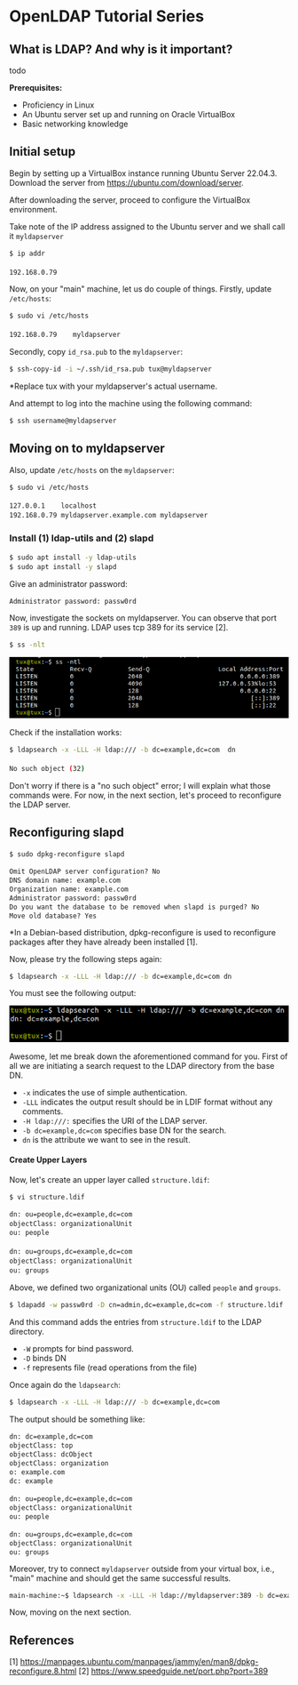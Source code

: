 # OpenLDAP Tutorial Series

## What is LDAP? And why is it important?
todo

**Prerequisites:**
- Proficiency in Linux
- An Ubuntu server set up and running on Oracle VirtualBox
- Basic networking knowledge

## Initial setup
Begin by setting up a VirtualBox instance running Ubuntu Server 22.04.3. Download the server from https://ubuntu.com/download/server.

After downloading the server, proceed to configure the VirtualBox environment.

Take note of the IP address assigned to the Ubuntu server and we shall call it `myldapserver`

```bash
$ ip addr

192.168.0.79
```

Now, on your "main" machine, let us do couple of things. Firstly, update `/etc/hosts`:
```bash
$ sudo vi /etc/hosts

192.168.0.79    myldapserver
```

Secondly, copy `id_rsa.pub` to the `myldapserver`:
```bash
$ ssh-copy-id -i ~/.ssh/id_rsa.pub tux@myldapserver
```

*Replace tux with your myldapserver's actual username.

And attempt to log into the machine using the following command:
```bash
$ ssh username@myldapserver
```

## Moving on to myldapserver
Also, update `/etc/hosts` on the `myldapserver`:
```bash
$ sudo vi /etc/hosts

127.0.0.1    localhost
192.168.0.79 myldapserver.example.com myldapserver
```

### Install (1) ldap-utils and (2) slapd
```bash
$ sudo apt install -y ldap-utils
$ sudo apt install -y slapd
```

Give an administrator password:
```
Administrator password: passw0rd
```

Now, investigate the sockets on myldapserver. You can observe that port `389` is up and running. LDAP uses tcp 389 for its service [2].

```bash
$ ss -nlt
```

!['01'](./01.png)

Check if the installation works:
```bash
$ ldapsearch -x -LLL -H ldap:/// -b dc=example,dc=com  dn

No such object (32)
```

Don't worry if there is a "no such object" error; I will explain what those commands were. For now, in the next section, let's proceed to reconfigure the LDAP server.

## Reconfiguring slapd

```bash
$ sudo dpkg-reconfigure slapd
```

```
Omit OpenLDAP server configuration? No
DNS domain name: example.com
Organization name: example.com
Administrator password: passw0rd
Do you want the database to be removed when slapd is purged? No
Move old database? Yes
```

*In a Debian-based distribution, dpkg-reconfigure is used to reconfigure packages after they have already been installed [1].

Now, please try the following steps again:
```bash
$ ldapsearch -x -LLL -H ldap:/// -b dc=example,dc=com dn
```

You must see the following output:

!['02'](./02.png)

Awesome, let me break down the aforementioned command for you. First of all we are initiating a search request to the LDAP directory from the base DN.
- `-x` indicates the use of simple authentication.
- `-LLL` indicates the output result should be in LDIF format without any comments.
- `-H ldap:///:` specifies the URI of the LDAP server.
- `-b dc=example,dc=com` specifies base DN for the search.
- `dn` is the attribute we want to see in the result.

#### Create Upper Layers
Now, let's create an upper layer called `structure.ldif`:

```bash
$ vi structure.ldif
```

```bash
dn: ou=people,dc=example,dc=com
objectClass: organizationalUnit
ou: people

dn: ou=groups,dc=example,dc=com
objectClass: organizationalUnit
ou: groups
```
Above, we defined two organizational units (OU) called `people` and `groups`.

```bash
$ ldapadd -w passw0rd -D cn=admin,dc=example,dc=com -f structure.ldif
```
And this command adds the entries from `structure.ldif` to the LDAP directory.
- `-W` prompts for bind password.
- `-D` binds DN
- `-f` represents file (read operations from the file)

Once again do the `ldapsearch`:
```bash
$ ldapsearch -x -LLL -H ldap:/// -b dc=example,dc=com
```

The output should be something like:
```
dn: dc=example,dc=com
objectClass: top
objectClass: dcObject
objectClass: organization
o: example.com
dc: example

dn: ou=people,dc=example,dc=com
objectClass: organizationalUnit
ou: people

dn: ou=groups,dc=example,dc=com
objectClass: organizationalUnit
ou: groups
```

Moreover, try to connect `myldapserver` outside from your virtual box, i.e., "main" machine and should get the same successful results.
```bash
main-machine:~$ ldapsearch -x -LLL -H ldap://myldapserver:389 -b dc=example,dc=com
```

Now, moving on the next section.

## References
[1] https://manpages.ubuntu.com/manpages/jammy/en/man8/dpkg-reconfigure.8.html
[2] https://www.speedguide.net/port.php?port=389